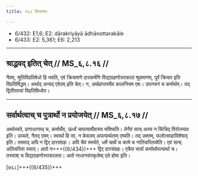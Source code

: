 ```yaml
---
title: १६२ टिप्पणयः

---
```

- 6/432: E1,6; E2: dārakriyāyā ādhānottarakāle
- 6/433: E2: 5,361; E6: 2,213

____________________________________________


## श्राद्धवद् इतित् चेत् // MS_६,८.१६ //

नैवम्, श्रुतिविप्रतिषेधो हि भवति, एवं क्रियमाणे दारकर्मणि विद्याग्रहणोत्तरकालं श्रूयमाणम्, पूर्वं क्रियत इति विप्रतिषिद्धम्। अर्थाद् अन्यद् एवेदम् इति चेत्। न, अर्थप्राप्तस्यैव कालनियम एषः। उपनयनं च कर्मार्थम्। तद् द्वितीयस्यां विप्रतिषिध्येत।


____________________________________________


## सर्वार्थत्वाच् च पुत्रार्थो न प्रयोजयेत् // MS_६,८.१७ //

अथोच्यते, प्रागाधानाच् च, कर्मार्थैव, ऊर्ध्वं चापत्यार्थैवास्य भविष्यति। तेनैवं सत्य् अस्य न किंचिद् विरोत्स्यत इति। उच्यते, नैतद् एवम्। स्वार्था हि सा, न केवलम् अपत्यार्थताम् एष्यति। तद् उक्तम्, फलोत्साहाविशेषाद् इति। तस्माद् अपि न द्विर् दारसंग्रहः। अपि चैवं स्मर्यते, धर्मे चार्थे च कामे च नातिचरितव्येति। एवं सत्य् अतिचरिता स्यात्। अतो न+++({6/434})+++ द्विर् दारसंग्रहः। एकैव भार्या कर्मार्थापत्यार्था च। तस्याश् च विद्याग्रहणोत्तरकालता। अतो नाधानसंस्कृतेष्व् एते होमा इति।

[७६८]+++({6/435})+++
